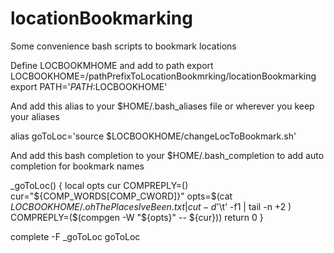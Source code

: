 locationBookmarking
===================

Some convenience bash scripts to bookmark locations 


Define LOCBOOKMHOME and add to path
export LOCBOOKHOME=/pathPrefixToLocationBookmrking/locationBookmarking
export PATH='$PATH:$LOCBOOKHOME'

And add this alias to your $HOME/.bash_aliases file or wherever you keep your aliases 

alias goToLoc='source $LOCBOOKHOME/changeLocToBookmark.sh'

And add this bash completion to your $HOME/.bash_completion to add auto completion for bookmark names

_goToLoc()
{
    local opts cur
    COMPREPLY=()
    cur="${COMP_WORDS[COMP_CWORD]}"
    opts=$(cat $LOCBOOKHOME/.ohThePlacesIveBeen.txt | cut -d$'\t' -f1 | tail -n +2 )
    COMPREPLY=($(compgen -W "${opts}" -- ${cur}))
    return 0
}

complete -F _goToLoc goToLoc
